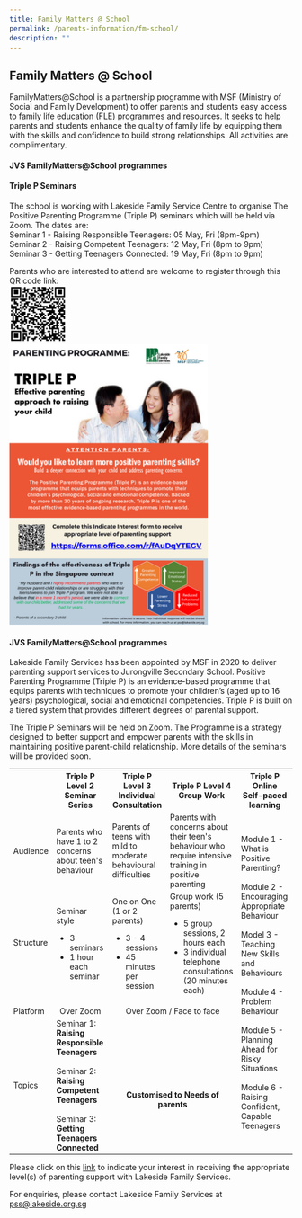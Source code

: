 ```yaml
---
title: Family Matters @ School
permalink: /parents-information/fm-school/
description: ""
---
```

## Family Matters @ School

FamilyMatters@School is a partnership programme with MSF (Ministry of Social and Family Development) to offer parents and students easy access to family life education (FLE) programmes and resources. It seeks to help parents and students enhance the quality of family life by equipping them with the skills and confidence to build strong relationships. All activities are complimentary.
  
#### JVS FamilyMatters@School programmes

#### Triple P Seminars

The school is working with Lakeside Family Service Centre to organise The Positive Parenting Programme (Triple P) seminars which will be held via Zoom. The dates are:<br>
     Seminar 1 - Raising Responsible Teenagers: 05 May, Fri (8pm-9pm)<br>
     Seminar 2 - Raising Competent Teenagers: 12 May, Fri (8pm to 9pm)<br>
     Seminar 3 - Getting Teenagers Connected: 19 May, Fri (8pm to 9pm)

Parents who are interested to attend are welcome to register through this QR code link:<br>
<img src="/images/2023%20FMS-Triple%20P%20Registration.jpg" style="width:20%"><br>
<img src="/images/Sec-%20Indicate%20Interest%202023%20via%20Parents%20Gateway1%20(Sec).jpg" style="width:70%">

#### JVS FamilyMatters@School programmes

Lakeside Family Services has been appointed by MSF in 2020 to deliver parenting support services to Jurongville Secondary School. Positive Parenting Programme (Triple P) is an evidence-based programme that equips parents with techniques to promote your children’s (aged up to 16 years) psychological, social and emotional competencies. Triple P is built on a tiered system that provides different degrees of parental support.

The Triple P Seminars will be held on Zoom. The Programme is a strategy designed to better support and empower parents with the skills in maintaining positive parent-child relationship. More details of the seminars will be provided soon.
<table width="100%">
<tbody>
<tr>
<th width="8%"><br>
</th>
<th width="23%">Triple P Level 2
<br>Seminar Series
</th>
<th width="23%">Triple P Level 3
<br>Individual Consultation
</th>
<th width="23%">Triple P Level 4<br>Group Work
</th>
<th width="23%">Triple P Online<br>Self-paced learning
</th>
</tr>
<tr>
<td>Audience
</td>
<td>Parents who have 1 to 2 concerns about teen's behaviour<br>
</td>
<td>Parents of teens with mild to moderate behavioural difficulties<br>
</td>
<td>Parents with concerns about their teen's behaviour who require intensive training in positive parenting<br>
</td>
<td rowspan="4">Module 1 - What is Positive Parenting?<br><br>Module 2 - Encouraging Appropriate Behaviour<br><br>Model 3 - Teaching New Skills and Behaviours<br><br>Module 4 - Problem Behaviour<br><br>Module 5 - Planning Ahead for Risky Situations<br><br>Module 6 - Raising Confident, Capable Teenagers
</td>
</tr>
<tr>
<td>Structure<br><br>
</td>
<td>Seminar style<br>
<ul>
<li>3 seminars
</li>
<li>1 hour each seminar
</li>
</ul>
</td>
<td>One on One (1 or 2 parents)<br>
<ul>
<li>3 - 4 sessions
</li>
<li>45 minutes per session
</li>
</ul>
</td>
<td>Group work (5 parents)<br>
<ul>
<li>5 group sessions, 2 hours each
</li>
<li>3 individual telephone consultations (20 minutes each)
</li>
</ul>
</td>
</tr>
<tr>
<td>Platform
</td>
<td style="text-align: center;">Over Zoom
</td>
<td colspan="2" style="text-align: center;">Over Zoom / Face to face
</td>
</tr>
<tr>
<td>Topics
</td>
<td>Seminar 1: <br><b>Raising</b> <b>Responsible Teenagers</b> <br><br>Seminar 2: <br><b>Raising Competent Teenagers</b> <br><br>Seminar 3: <br><b>Getting Teenagers Connected</b>
</td>
<td colspan="2" style="text-align: center;"><b><br><br><br>Customised to Needs of
parents</b>
</td>
</tr>
</tbody>
</table>

Please click on this [link](https://forms.office.com/r/fAuDqYTEGV) to indicate your interest in receiving the appropriate level(s) of parenting support with Lakeside Family Services.

For enquiries, please contact Lakeside Family Services at [pss@lakeside.org.sg](mailto:pss@lakeside.org.sg)
